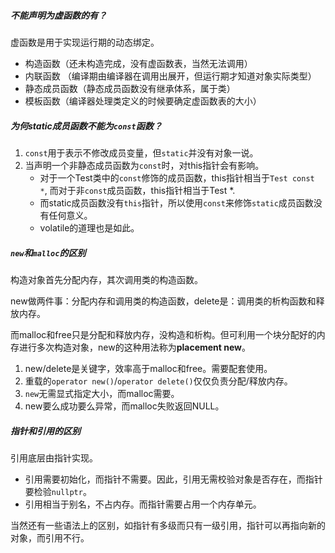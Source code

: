 ##### 不能声明为虚函数的有？

虚函数是用于实现运行期的动态绑定。

* 构造函数（还未构造完成，没有虚函数表，当然无法调用）
* 内联函数 （编译期由编译器在调用出展开，但运行期才知道对象实际类型）
* 静态成员函数（静态成员函数没有继承体系，属于类）
* 模板函数（编译器处理类定义的时候要确定虚函数表的大小）

 

##### 为何static成员函数不能为`const`函数？

1. `const`用于表示不修改成员变量，但`static`并没有对象一说。
2. 当声明一个非静态成员函数为`const`时，对this指针会有影响。
   * 对于一个Test类中的`const`修饰的成员函数，this指针相当于`Test const *`, 而对于非`const`成员函数，this指针相当于Test *.
   *  而static成员函数没有`this`指针，所以使用`const`来修饰`static`成员函数没有任何意义。
   * volatile的道理也是如此。



##### `new`和`malloc`的区别

构造对象首先分配内存，其次调用类的构造函数。

new做两件事：分配内存和调用类的构造函数，delete是：调用类的析构函数和释放内存。

而malloc和free只是分配和释放内存，没构造和析构。但可利用一个块分配好的内存进行多次构造对象，new的这种用法称为**placement new**。

1. new/delete是关键字，效率高于malloc和free。需要配套使用。
1. 重载的`operator new()`/`operator delete()`仅仅负责分配/释放内存。
1. `new`无需显式指定大小，而malloc需要。 
1. new要么成功要么异常，而malloc失败返回NULL。



##### 指针和引用的区别

引用底层由指针实现。

* 引用需要初始化，而指针不需要。因此，引用无需校验对象是否存在，而指针要检验`nullptr`。
* 引用相当于别名，不占内存。而指针需要占用一个内存单元。

当然还有一些语法上的区别，如指针有多级而只有一级引用，指针可以再指向新的对象，而引用不行。
